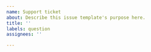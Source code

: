 ```yaml
---
name: Support ticket
about: Describe this issue template's purpose here.
title: ''
labels: question
assignees: ''

---
```



